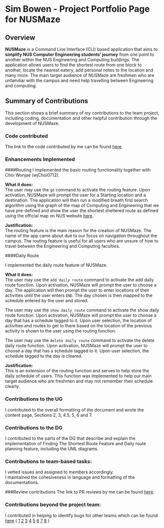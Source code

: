 # Sim Bowen - Project Portfolio Page for NUSMaze

## Overview
**NUSMaze** is a Command Line Interface (CLI) based application that aims to **simplify NUS Computer Engineering students’ journey** from one point to another within the NUS Engineering and Computing buildings. 
The application allows users to find the shortest route from one block to another, locate the nearest eatery, add personal notes to the location and many more. 
The main target audience of NUSMaze are freshmen who are unfamiliar with the campus and need help travelling between Engineering and computing.

## Summary of Contributions
This section shows a brief summary of my contributions to the team project, including coding, documentation and other helpful contribution through the development of NUSMaze.

### Code contributed
The link to the code contributed by me can be found
[here](https://nus-cs2113-ay2021s2.github.io/tp-dashboard/?search=09&sort=groupTitle&sortWithin=title&since=2021-03-05&timeframe=commit&mergegroup=&groupSelect=groupByRepos&breakdown=false&tabOpen=true&tabType=zoom&zA=SimBowen&zR=AY2021S2-CS2113T-T09-2%2Ftp%5Bmaster%5D&zACS=130.65156794425087&zS=2021-03-05&zFS=09&zU=2021-04-06&zMG=undefined&zFTF=commit&zFGS=groupByRepos&zFR=false&zFT=docs~functional-code~test-code~other&until=2021-04-06).

### Enhancements Implemented
####Routing
I implemented the basic routing functionality together with Choi Wonjae (wjChoi0712).<br>

**What it does:** <br>
The user may use the `go` command to activate the routing feature. Upon activation, NUSMaze will prompt the user for a Starting location and a destination. The application will then run a modified breath first search algorithm using the graph of the map of Computing and Engineering that we have pre-defined and show the user the shortest sheltered route as defined using the official map on NUS website [here](http://map.nus.edu.sg/#page=map&long=103.7725819000000000&lat=1.2979695610000000).

**Justification:** <br>
The routing feature is the main reason for the creation of NUSMaze. The name of the app came about due to our focus on navigation throughout the campus. The routing feature is useful for all users who are unsure of how to travel between the Engineering and Computing faculties. 
<br>

####Daily Route

I implemented the daily route feature of NUSMaze.<br>


**What it does:** <br>
The user may use the `add daily route` command to activate the add daily route function. Upon activation, NUSMaze will prompt the user to choose a day. The application will then prompt the user to enter locations of their activities until the user enters `END`. The day chosen is then mapped to the schedule entered by the user and stored.

The user may use the `show daily route` command to activate the show daily route function. Upon activation, NUSMaze will prompt the user to choose a day that has a schedule tagged to it. Upon user selection, the location of activities and routes to get to there based on the location of the previous activity is shown to the user using the routing function.

The user may use the `delete daily route` command to activate the delete daily route function. Upon activation, NUSMaze will prompt the user to choose a day that has a schedule tagged to it. Upon user selection, the schedule tagged to the day is cleared.

**Justification:** <br>
This is an extension of the routing function and serves to help store the daily schedule of users. This function was implemented to help our main target audience who are freshmen and may not remember their schedule clearly.
<br>

### Contributions to the UG
I contributed to the overall formatting of the document and wrote the content page, Sections 2, 3, 4.5, 5, 6 and 7.

### Contributions to the DG
I contributed to the parts of the DG that describe and explain the implementation of Finding The Shortest Route Feature and Daily route planning feature, including the UML diagrams.

### Contributions to team-based tasks:
I vetted issues and assigned to members accordingly. <br>
I maintained the cohesiveness in language and formatting of the documentations.

###Review contributions
The link to PR reviews by me can be found [here](https://github.com/AY2021S2-CS2113T-T09-2/tp/pulls?q=is%3Apr+is%3Aclosed+reviewed-by%3ASimBowen+).

### Contributions beyond the project team:
I contributed in helping to identify bugs for other teams which can be found [here](https://github.com/AY2021S2-CS2113-T10-3/tp/issues) (
[1](https://github.com/AY2021S2-CS2113-T10-3/tp/issues/60)
[2](https://github.com/AY2021S2-CS2113-T10-3/tp/issues/59)
[3](https://github.com/AY2021S2-CS2113-T10-3/tp/issues/58)
[4](https://github.com/AY2021S2-CS2113-T10-3/tp/issues/57)
[5](https://github.com/AY2021S2-CS2113-T10-3/tp/issues/56)
[6](https://github.com/AY2021S2-CS2113-T10-3/tp/issues/55)
[7](https://github.com/AY2021S2-CS2113-T10-3/tp/issues/54)
[8](https://github.com/AY2021S2-CS2113-T10-3/tp/issues/53)
)